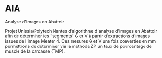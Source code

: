 # AIA
Analyse d'Images en Abattoir

Projet Unissia/Polytech Nantes d'algorithme d'analyse d'images en Abattoir afin de déterminer les "segments" G et V à partir d'extractions d'images issues de l'image Meater 4. Ces mesures G et V une fois converties en mm permettrons de déterminer via la méthode ZP un taux de pourcentage de muscle de la carcasse (TMP).
